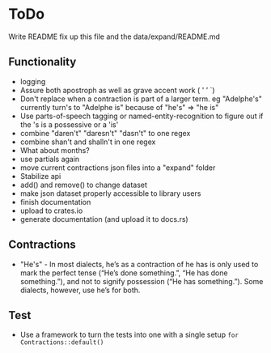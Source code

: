 # ToDo

Write README
fix up this file and the data/expand/README.md

## Functionality

- logging
- Assure both apostroph as well as grave accent work ( ' ’ `)
- Don't replace when a contraction is part of a larger term. eg "Adelphe's" currently turn's to "Adelphe is" because of "he's" => "he is"
- Use parts-of-speech tagging or named-entity-recognition to figure out if the 's is a possessive or a 'is'
- combine "daren't" "daresn't" "dasn't"  to one regex
- combine shan't and shalln't in one regex
- What about months?
- use partials again
- move current contractions json files into a "expand" folder
- Stabilize api
- add() and remove() to change dataset
- make json dataset properly accessible to library users
- finish documentation
- upload to crates.io
- generate documentation (and upload it to docs.rs)

## Contractions

- "He's" - In most dialects, he’s as a contraction of he has is only used to mark the perfect tense (“He’s done something.”, “He has done something.”), and not to signify possession (“He has something.”). Some dialects, however, use he’s for both.


## Test

- Use a framework to turn the tests into one with a single setup `for Contractions::default()`
